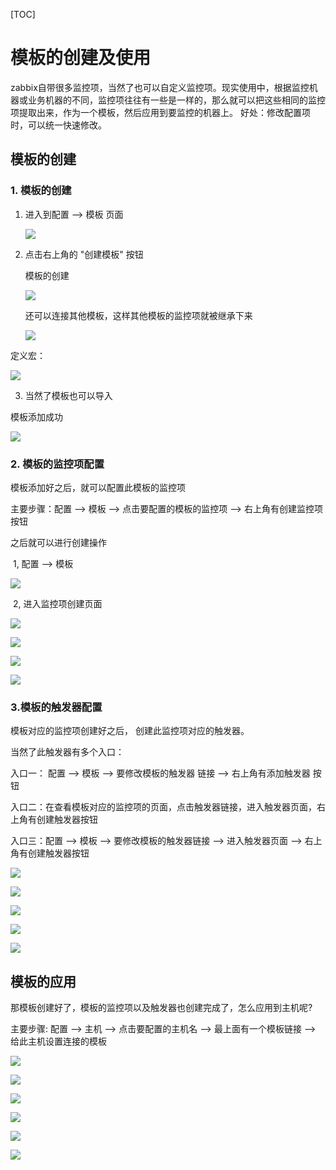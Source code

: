 [TOC]

#  模板的创建及使用

zabbix自带很多监控项，当然了也可以自定义监控项。现实使用中，根据监控机器或业务机器的不同，监控项往往有一些是一样的，那么就可以把这些相同的监控项提取出来，作为一个模板，然后应用到要监控的机器上。 好处：修改配置项时，可以统一快速修改。

## 模板的创建

### 1. 模板的创建

1. 进入到配置 -->  模板   页面

   ![](../../image/zabbix//template-1.png)

2. 点击右上角的  "创建模板"  按钮

   模板的创建

   ![](../../image/zabbix/template-2.png)

   

   还可以连接其他模板，这样其他模板的监控项就被继承下来

   ![](../../image/zabbix/template-3.png)

定义宏：

![](../../image/zabbix/template-4.png)

3. 当然了模板也可以导入

模板添加成功

![](../../image/zabbix/template-5.png)

### 2. 模板的监控项配置

模板添加好之后，就可以配置此模板的监控项

主要步骤：配置 -->  模板 --> 点击要配置的模板的监控项 --> 右上角有创建监控项按钮   

之后就可以进行创建操作

​	1,  配置 --> 模板

![](../../image/zabbix/template-6.png)

​	2, 进入监控项创建页面

![](../../image/zabbix/template-7.png)

![](../../image/zabbix/template-8.png)

![](../../image/zabbix/template-9.png)

![](../../image/zabbix/template-10.png)



### 3.模板的触发器配置

模板对应的监控项创建好之后， 创建此监控项对应的触发器。

当然了此触发器有多个入口：

入口一： 配置 --> 模板 --> 要修改模板的触发器 链接 --> 右上角有添加触发器  按钮

入口二：在查看模板对应的监控项的页面，点击触发器链接，进入触发器页面，右上角有创建触发器按钮

入口三：配置 --> 模板 --> 要修改模板的触发器链接 --> 进入触发器页面 --> 右上角有创建触发器按钮

![](../../image/zabbix/template-11.png)

![](../../image/zabbix/template-12.png)

![](../../image/zabbix/template-13.png)

![](../../image/zabbix/template-14.png)

![](../../image/zabbix/template-15.png)

## 模板的应用

那模板创建好了，模板的监控项以及触发器也创建完成了，怎么应用到主机呢?

主要步骤: 配置 --> 主机 --> 点击要配置的主机名  --> 最上面有一个模板链接 --> 给此主机设置连接的模板

![](../../image/zabbix/template-16.png)

![](../../image/zabbix/template-17.png)

![](../../image/zabbix/template-18.png)

![](../../image/zabbix/template-19.png)

![](../../image/zabbix/template-20.png)

![](../../image/zabbix/template-21.png)